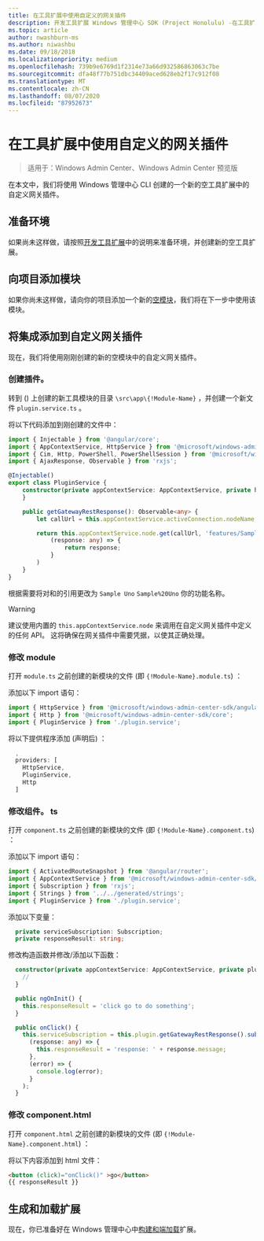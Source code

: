 ```yaml
---
title: 在工具扩展中使用自定义的网关插件
description: 开发工具扩展 Windows 管理中心 SDK (Project Honolulu) -在工具扩展中使用自定义网关插件
ms.topic: article
author: nwashburn-ms
ms.author: niwashbu
ms.date: 09/18/2018
ms.localizationpriority: medium
ms.openlocfilehash: 739b9e6769d1f2314e73a66d932586863063c7be
ms.sourcegitcommit: dfa48f77b751dbc34409aced628eb2f17c912f08
ms.translationtype: MT
ms.contentlocale: zh-CN
ms.lasthandoff: 08/07/2020
ms.locfileid: "87952673"
---
```

# <a name="use-a-custom-gateway-plugin-in-your-tool-extension"></a>在工具扩展中使用自定义的网关插件

>适用于：Windows Admin Center、Windows Admin Center 预览版

在本文中，我们将使用 Windows 管理中心 CLI 创建的一个新的空工具扩展中的自定义网关插件。

## <a name="prepare-your-environment"></a>准备环境 ##

如果尚未这样做，请按照[开发工具扩展](../develop-tool.md)中的说明来准备环境，并创建新的空工具扩展。

## <a name="add-a-module-to-your-project"></a>向项目添加模块 ##

如果你尚未这样做，请向你的项目添加一个新的[空模块](add-module.md)，我们将在下一步中使用该模块。

## <a name="add-integration-to-custom-gateway-plugin"></a>将集成添加到自定义网关插件 ##

现在，我们将使用刚刚创建的新的空模块中的自定义网关插件。

### <a name="create-pluginservicets"></a>创建插件。

转到 () 上创建的新工具模块的目录 ```\src\app\{!Module-Name}``` ，并创建一个新文件 ```plugin.service.ts``` 。

将以下代码添加到刚创建的文件中：
``` ts
import { Injectable } from '@angular/core';
import { AppContextService, HttpService } from '@microsoft/windows-admin-center-sdk/angular';
import { Cim, Http, PowerShell, PowerShellSession } from '@microsoft/windows-admin-center-sdk/core';
import { AjaxResponse, Observable } from 'rxjs';

@Injectable()
export class PluginService {
    constructor(private appContextService: AppContextService, private http: Http) {
    }

    public getGatewayRestResponse(): Observable<any> {
        let callUrl = this.appContextService.activeConnection.nodeName;

        return this.appContextService.node.get(callUrl, 'features/Sample%20Uno').map(
            (response: any) => {
                return response;
            }
        )
    }
}
```

根据需要将对和的引用更改为 ```Sample Uno``` ```Sample%20Uno``` 你的功能名称。

> [!WARNING]
> 建议使用内置的 ```this.appContextService.node``` 来调用在自定义网关插件中定义的任何 API。 这将确保在网关插件中需要凭据，以使其正确处理。

### <a name="modify-modulets"></a>修改 module

打开 ```module.ts``` 之前创建的新模块的文件 (即 ```{!Module-Name}.module.ts```) ：

添加以下 import 语句：

``` ts
import { HttpService } from '@microsoft/windows-admin-center-sdk/angular';
import { Http } from '@microsoft/windows-admin-center-sdk/core';
import { PluginService } from './plugin.service';
```

将以下提供程序添加 (声明后) ：

``` ts
  ,
  providers: [
    HttpService,
    PluginService,
    Http
  ]
```

### <a name="modify-componentts"></a>修改组件。 ts

打开 ```component.ts``` 之前创建的新模块的文件 (即 ```{!Module-Name}.component.ts```) ：

添加以下 import 语句：

``` ts
import { ActivatedRouteSnapshot } from '@angular/router';
import { AppContextService } from '@microsoft/windows-admin-center-sdk/angular';
import { Subscription } from 'rxjs';
import { Strings } from '../../generated/strings';
import { PluginService } from './plugin.service';
```

添加以下变量：

``` ts
  private serviceSubscription: Subscription;
  private responseResult: string;
```

修改构造函数并修改/添加以下函数：

``` ts
  constructor(private appContextService: AppContextService, private plugin: PluginService) {
    //
  }

  public ngOnInit() {
    this.responseResult = 'click go to do something';
  }

  public onClick() {
    this.serviceSubscription = this.plugin.getGatewayRestResponse().subscribe(
      (response: any) => {
        this.responseResult = 'response: ' + response.message;
      },
      (error) => {
        console.log(error);
      }
    );
  }
```

### <a name="modify-componenthtml"></a>修改 component.html ###

打开 ```component.html``` 之前创建的新模块的文件 (即 ```{!Module-Name}.component.html```) ：

将以下内容添加到 html 文件：
``` html
<button (click)="onClick()" >go</button>
{{ responseResult }}
```

## <a name="build-and-side-load-your-extension"></a>生成和加载扩展

现在，你已准备好在 Windows 管理中心中[构建和端加载](../develop-tool.md#build-and-side-load-your-extension)扩展。
